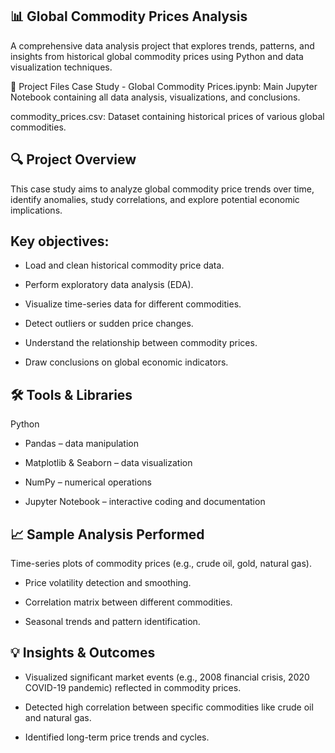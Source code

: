## 📊 Global Commodity Prices Analysis
A comprehensive data analysis project that explores trends, patterns, and insights from historical global commodity prices using Python and data visualization techniques.


📁 Project Files
Case Study - Global Commodity Prices.ipynb: Main Jupyter Notebook containing all data analysis, visualizations, and conclusions.

commodity_prices.csv: Dataset containing historical prices of various global commodities.


## 🔍 Project Overview
This case study aims to analyze global commodity price trends over time, identify anomalies, study correlations, and explore potential economic implications.



## Key objectives:

- Load and clean historical commodity price data.

- Perform exploratory data analysis (EDA).

- Visualize time-series data for different commodities.

- Detect outliers or sudden price changes.

- Understand the relationship between commodity prices.

- Draw conclusions on global economic indicators.



## 🛠️ Tools & Libraries
Python

- Pandas – data manipulation

- Matplotlib & Seaborn – data visualization

- NumPy – numerical operations

- Jupyter Notebook – interactive coding and documentation



## 📈 Sample Analysis Performed
Time-series plots of commodity prices (e.g., crude oil, gold, natural gas).

- Price volatility detection and smoothing.

- Correlation matrix between different commodities.

- Seasonal trends and pattern identification.



## 💡 Insights & Outcomes
- Visualized significant market events (e.g., 2008 financial crisis, 2020 COVID-19 pandemic) reflected in commodity prices.

- Detected high correlation between specific commodities like crude oil and natural gas.

- Identified long-term price trends and cycles.
